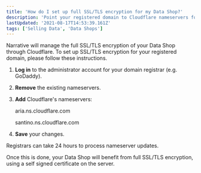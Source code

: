 ```yaml
---
title: 'How do I set up full SSL/TLS encryption for my Data Shop?'
description: 'Point your registered domain to Cloudflare nameservers for full SSL/TLS encryption.'
lastUpdated: '2021-08-17T14:53:39.161Z'
tags: ['Selling Data', 'Data Shops']
---
```

Narrative will manage the full SSL/TLS encryption of your Data Shop through Cloudflare. To set up SSL/TLS encryption for your registered domain, please follow these instructions.  

1.  **Log in** to the administrator account for your domain registrar (e.g. GoDaddy).
2.  **Remove** the existing nameservers.
3.  **Add** Cloudflare's nameservers:
    
    aria.ns.cloudflare.com
    
    santino.ns.cloudflare.com
    
4.  **Save** your changes.

Registrars can take 24 hours to process nameserver updates.

Once this is done, your Data Shop will benefit from full SSL/TLS encryption, using a self signed certificate on the server.
